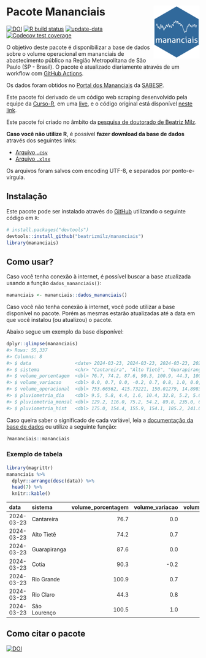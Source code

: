 
<!-- README.md is generated from README.Rmd. Please edit that file -->

# Pacote Mananciais <img src="man/figures/hexlogo.png" align="right" width = "120px"/>

<!-- badges: start -->

[![DOI](https://zenodo.org/badge/DOI/10.5281/zenodo.4733056.svg)](https://doi.org/10.5281/zenodo.4733056)
[![R build
status](https://github.com/beatrizmilz/mananciais/workflows/R-CMD-check/badge.svg)](https://github.com/beatrizmilz/mananciais/actions)
[![update-data](https://github.com/beatrizmilz/mananciais/actions/workflows/2-update_data.yaml/badge.svg)](https://github.com/beatrizmilz/mananciais/actions/workflows/2-update_data.yaml)
[![Codecov test
coverage](https://codecov.io/gh/beatrizmilz/mananciais/branch/master/graph/badge.svg)](https://codecov.io/gh/beatrizmilz/mananciais?branch=master)
<!-- badges: end -->

O objetivo deste pacote é disponibilizar a base de dados sobre o volume
operacional em mananciais de abastecimento público na Região
Metropolitana de São Paulo (SP - Brasil). O pacote é atualizado
diariamente através de um workflow com [GitHub
Actions](https://github.com/beatrizmilz/mananciais/actions).

Os dados foram obtidos no [Portal dos
Mananciais](http://mananciais.sabesp.com.br/Situacao) da
[SABESP](http://site.sabesp.com.br/site/Default.aspx).

Este pacote foi derivado de um código web scraping desenvolvido pela
equipe da [Curso-R](https://www.curso-r.com/), em uma
[live](https://youtu.be/jvZIxrMmOcQ), e o código original está
disponível [neste
link](https://github.com/curso-r/lives/blob/master/drafts/20200730_scraper_sabesp.R).

Este pacote foi criado no âmbito da [pesquisa de doutorado de Beatriz
Milz](https://beatrizmilz.github.io/tese/).

**Caso você não utilize R**, é possível **fazer download da base de
dados** através dos seguintes links:

- [Arquivo
  `.csv`](https://github.com/beatrizmilz/mananciais/raw/master/inst/extdata/mananciais.csv)
- [Arquivo
  `.xlsx`](https://github.com/beatrizmilz/mananciais/blob/master/inst/extdata/mananciais.xlsx?raw=true)

Os arquivos foram salvos com encoding UTF-8, e separados por
ponto-e-vírgula.

## Instalação

Este pacote pode ser instalado através do [GitHub](https://github.com/)
utilizando o seguinte código em `R`:

``` r
# install.packages("devtools")
devtools::install_github("beatrizmilz/mananciais")
library(mananciais)
```

## Como usar?

Caso você tenha conexão à internet, é possível buscar a base atualizada
usando a função `dados_mananciais()`:

``` r
mananciais <- mananciais::dados_mananciais() 
```

Caso você não tenha conexão à internet, você pode utilizar a base
disponível no pacote. Porém as mesmas estarão atualizadas até a data em
que você instalou (ou atualizou) o pacote.

Abaixo segue um exemplo da base disponível:

``` r
dplyr::glimpse(mananciais)
#> Rows: 55,337
#> Columns: 8
#> $ data                <date> 2024-03-23, 2024-03-23, 2024-03-23, 2024-03-23, 2…
#> $ sistema             <chr> "Cantareira", "Alto Tietê", "Guarapiranga", "Cotia…
#> $ volume_porcentagem  <dbl> 76.7, 74.2, 87.6, 90.3, 100.9, 44.3, 100.5, 76.7, …
#> $ volume_variacao     <dbl> 0.0, 0.7, 0.0, -0.2, 0.7, 0.8, 1.0, 0.0, 0.3, 0.0,…
#> $ volume_operacional  <dbl> 753.66562, 415.73221, 150.01279, 14.89834, 113.138…
#> $ pluviometria_dia    <dbl> 9.5, 5.8, 4.4, 1.6, 10.4, 32.8, 5.2, 5.6, 11.1, 2.…
#> $ pluviometria_mensal <dbl> 129.2, 116.0, 75.2, 54.2, 89.8, 235.0, 68.2, 119.7…
#> $ pluviometria_hist   <dbl> 175.0, 154.4, 155.9, 154.1, 185.2, 241.0, 198.9, 1…
```

Caso queira saber o significado de cada variável, leia a [documentação
da base de
dados](https://beatrizmilz.github.io/mananciais/reference/mananciais.html)
ou utilize a seguinte função:

``` r
?mananciais::mananciais
```

### Exemplo de tabela

``` r
library(magrittr)
mananciais %>% 
  dplyr::arrange(desc(data)) %>% 
  head(7) %>%
  knitr::kable()
```

| data       | sistema      | volume_porcentagem | volume_variacao | volume_operacional | pluviometria_dia | pluviometria_mensal | pluviometria_hist |
|:-----------|:-------------|-------------------:|----------------:|-------------------:|-----------------:|--------------------:|------------------:|
| 2024-03-23 | Cantareira   |               76.7 |             0.0 |          753.66562 |              9.5 |               129.2 |             175.0 |
| 2024-03-23 | Alto Tietê   |               74.2 |             0.7 |          415.73221 |              5.8 |               116.0 |             154.4 |
| 2024-03-23 | Guarapiranga |               87.6 |             0.0 |          150.01279 |              4.4 |                75.2 |             155.9 |
| 2024-03-23 | Cotia        |               90.3 |            -0.2 |           14.89834 |              1.6 |                54.2 |             154.1 |
| 2024-03-23 | Rio Grande   |              100.9 |             0.7 |          113.13879 |             10.4 |                89.8 |             185.2 |
| 2024-03-23 | Rio Claro    |               44.3 |             0.8 |            6.05817 |             32.8 |               235.0 |             241.0 |
| 2024-03-23 | São Lourenço |              100.5 |             1.0 |           89.27556 |              5.2 |                68.2 |             198.9 |

## Como citar o pacote

[![DOI](https://zenodo.org/badge/DOI/10.5281/zenodo.4733056.svg)](https://doi.org/10.5281/zenodo.4733056)
